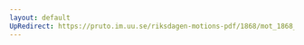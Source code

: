 ```yaml
---
layout: default
UpRedirect: https://pruto.im.uu.se/riksdagen-motions-pdf/1868/mot_1868__fk__39/mot_1868__fk__39-001.pdf
---
```

